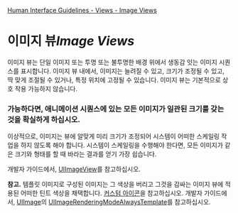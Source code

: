 [Human Interface Guidelines - Views - Image Views](https://developer.apple.com/design/human-interface-guidelines/ios/views/image-views/)

# 이미지 뷰*Image Views*

이미지 뷰는 단일 이미지 또는 투명 또는 불투명한 배경 위에서 생동감 잇는 이미지 시퀀스를 표시합니다. 이미지 뷰 내에서, 이미지는 늘려질 수 있고, 크기가 조정될 수 있고, 딱 맞게 조절될 수 있거나, 특정 위치에 고정될 수 있습니다. 이미지 뷰는 기본적으로 상호 작용 가능하지 않습니다.

### 가능하다면, 애니메이션 시퀀스에 있는 모든 이미지가 일관된 크기를 갖는 것을 확실하게 하십시오.

이상적으로, 이미지는 뷰에 알맞게 미리 크기가 조정되어 시스템이 어떠한 스케일링 작업을 하지 않도록 해야 합니다. 시스템이 스케일링을 수행해야 한다면, 모든 이미지가 같은 크기와 형태를 할 때 바라는 결과를 얻기 가장 쉽습니다.

개발자 가이드에서, [UIImageView](https://developer.apple.com/documentation/uikit/uiimageview)를 참고하십시오.

**참고.** 템플릿 이미지로 구성된 이미지는 그 색상을 버리고 그것을 감싸는 이미지 뷰에 적용된 어떠한 틴트 색상을 채택합니다. [커스텀 아이콘](https://developer.apple.com/design/human-interface-guidelines/ios/icons-and-images/custom-icons/)을 참고하십시오. 개발자 가이드에서, [UIImage](https://developer.apple.com/documentation/uikit/uiimage)의 [UIImageRenderingModeAlwaysTemplate](https://developer.apple.com/documentation/uikit/uiimagerenderingmode/uiimagerenderingmodealwaystemplate)를 참고하십시오.